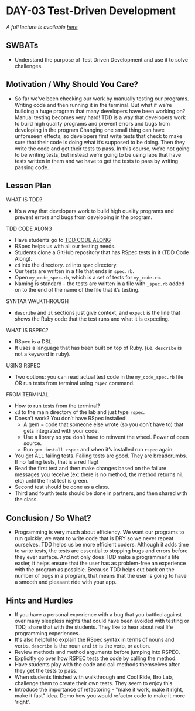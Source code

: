 # DAY-03 Test-Driven Development

_A full lecture is available [here](LECTURE.md)_

## SWBATs
+ Understand the purpose of Test Driven Development and use it to solve challenges.

## Motivation / Why Should You Care?
+ So far we’ve been checking our work by manually testing our programs. Writing code and then running it in the terminal. But what if we're building a huge program that many developers have been working on? Manual testing becomes very hard! TDD is a way that developers work to build high quality programs and prevent errors and bugs from developing in the program Changing one small thing can have unforeseen effects, so developers first write tests that check to make sure that their code is doing what it’s supposed to be doing. Then they write the code and get their tests to pass. In this course, we’re not going to be writing tests, but instead we’re going to be using labs that have tests written in them and we have to get the tests to pass by writing passing code.

## Lesson Plan
WHAT IS TDD?
+ It’s a way that developers work to build high quality programs and prevent errors and bugs from developing in the program.

TDD CODE ALONG
+ Have students go to [TDD CODE ALONG](https://github.com/learn-co-curriculum/hs-tdd-structure-code-along)
+ RSpec helps us with all our testing needs.
+ Students clone a GitHub repository that has RSpec tests in it (TDD Code Along).
+ `cd` into the directory. `cd` into `spec` directory. 
+ Our tests are written in a file that ends in `spec.rb`. 
+ Open `my_code_spec.rb`, which is a set of tests for `my_code.rb`. 
+ Naming is standard - the tests are written in a file with `_spec.rb` added on to the end of the name of the file that it’s testing.

SYNTAX WALKTHROUGH
+ `describe` and `it` sections just give context, and `expect` is the line that shows the Ruby code that the test runs and what it is expecting.

WHAT IS RSPEC?
+ RSpec is a DSL
+ It uses a language that has been built on top of Ruby. (i.e. `describe` is not a keyword in ruby).

USING RSPEC
+ Two options: you can read actual test code in the `my_code_spec.rb` file OR run tests from terminal using `rspec` command.

FROM TERMINAL
+ How to run tests from the terminal?
+ `cd` to the main directory of the lab and just type `rspec`.
+ Doesn’t work? You don’t have RSpec installed! 
	+ A gem = code that someone else wrote (so you don’t have to) that gets integrated with your code.
	+ Use a library so you don’t have to reinvent the wheel. Power of open source.
	+ Run `gem install rspec` and when it’s installed run `rspec` again.
+ You get ALL failing tests. Failing tests are good. They are breadcrumbs. If no failing tests, that is a red flag!
+ Read the first test and then make changes based on the failure messages you receive (ex: there is no method, the method returns nil, etc) until the first test is green.
+ Second test should be done as a class.
+ Third and fourth tests should be done in partners, and then shared with the class.

## Conclusion / So What?
+ Programming is very much about efficiency. We want our programs to run quickly, we want to write code that is DRY so we never repeat ourselves. TDD helps us be more efficient coders. Although it adds time to write tests, the tests are essential to stopping bugs and errors before they ever surface. And not only does TDD make a programmer's life easier, it helps ensure that the user has as problem-free an experience with the program as possible. Because TDD helps cut back on the number of bugs in a program, that means that the user is going to have a smooth and pleasant ride with your app. 

## Hints and Hurdles
+ If you have a personal experience with a bug that you battled against over many sleepless nights that could have been avoided with testing or TDD, share that with the students. They like to hear about real life programming experiences.
+ It's also helpful to explain the RSpec syntax in terms of nouns and verbs. `describe` is the noun and `it` is the verb, or action.
+ Review methods and method arguments before jumping into RSPEC.
+ Explicitly go over how RSPEC tests the code by calling the method.
+ Have students play with the code and call methods themselves after they get the tests to pass.
+ When students finished with walkthrough and Cool Ride, Bro Lab, challenge them to create their own tests. They seem to enjoy this.
+ Introduce the importance of refactoring - "make it work, make it right, make it fast" idea. Demo how you would refactor code to make it more 'right'.
